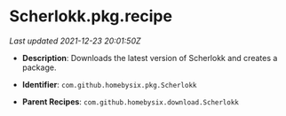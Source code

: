 # Scherlokk.pkg.recipe

_Last updated 2021-12-23 20:01:50Z_

- **Description**: Downloads the latest version of Scherlokk and creates a package.

- **Identifier**: `com.github.homebysix.pkg.Scherlokk`

- **Parent Recipes**: `com.github.homebysix.download.Scherlokk`
